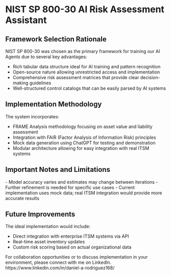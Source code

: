 # NIST SP 800-30 AI Risk Assessment Assistant

## Framework Selection Rationale

NIST SP 800-30 was chosen as the primary framework for training our AI Agents due to several key advantages:

- Rich tabular data structure ideal for AI training and pattern recognition
- Open-source nature allowing unrestricted access and implementation
- Comprehensive risk assessment matrices that provide clear decision-making guidelines
- Well-structured control catalogs that can be easily parsed by AI systems

## Implementation Methodology

The system incorporates:

- FRAME Analysis methodology focusing on asset value and liability assessment
- Integration with FAIR (Factor Analysis of Information Risk) principles
- Mock data generation using ChatGPT for testing and demonstration
- Modular architecture allowing for easy integration with real ITSM systems

## Important Notes and Limitations

<aside>
- Model accuracy varies and estimates may change between iterations
- Further refinement is needed for specific use cases
- Current implementation uses mock data; real ITSM integration would provide more accurate results

</aside>

## Future Improvements

The ideal implementation would include:

- Direct integration with enterprise ITSM systems via API
- Real-time asset inventory updates
- Custom risk scoring based on actual organizational data

<aside>
For collaboration opportunities or to discuss implementation in your environment, please connect with me on LinkedIn. https://www.linkedin.com/in/daniel-a-rodriguez168/

</aside>